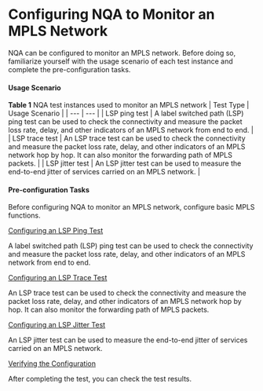 Configuring NQA to Monitor an MPLS Network
==========================================

NQA can be configured to monitor an MPLS network. Before doing so, familiarize yourself with the usage scenario of each test instance and complete the pre-configuration tasks.

#### Usage Scenario

**Table 1** NQA test instances used to monitor an MPLS network
| Test Type | Usage Scenario |
| --- | --- |
| LSP ping test | A label switched path (LSP) ping test can be used to check the connectivity and measure the packet loss rate, delay, and other indicators of an MPLS network from end to end. |
| LSP trace test | An LSP trace test can be used to check the connectivity and measure the packet loss rate, delay, and other indicators of an MPLS network hop by hop. It can also monitor the forwarding path of MPLS packets. |
| LSP jitter test | An LSP jitter test can be used to measure the end-to-end jitter of services carried on an MPLS network. |



#### Pre-configuration Tasks

Before configuring NQA to monitor an MPLS network, configure basic MPLS functions.


[Configuring an LSP Ping Test](../../../../software/nev8r10_vrpv8r16/user/vrp/dc_vrp_nqa_cfg_0013.html)

A label switched path (LSP) ping test can be used to check the connectivity and measure the packet loss rate, delay, and other indicators of an MPLS network from end to end.

[Configuring an LSP Trace Test](../../../../software/nev8r10_vrpv8r16/user/vrp/dc_vrp_nqa_cfg_0014.html)

An LSP trace test can be used to check the connectivity and measure the packet loss rate, delay, and other indicators of an MPLS network hop by hop. It can also monitor the forwarding path of MPLS packets.

[Configuring an LSP Jitter Test](../../../../software/nev8r10_vrpv8r16/user/vrp/dc_vrp_nqa_cfg_0015.html)

An LSP jitter test can be used to measure the end-to-end jitter of services carried on an MPLS network.

[Verifying the Configuration](../../../../software/nev8r10_vrpv8r16/user/vrp/dc_vrp_nqa_cfg_0033.html)

After completing the test, you can check the test results.